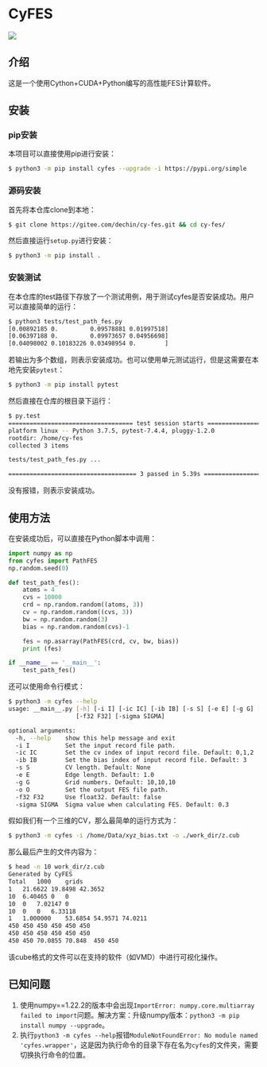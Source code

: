 # CyFES

![](https://gitee.com/dechin/cy-fes/blob/master/docs/fes01.png)

## 介绍
这是一个使用Cython+CUDA+Python编写的高性能FES计算软件。

## 安装
### pip安装
本项目可以直接使用pip进行安装：
```bash
$ python3 -m pip install cyfes --upgrade -i https://pypi.org/simple
```

### 源码安装
首先将本仓库clone到本地：
```bash
$ git clone https://gitee.com/dechin/cy-fes.git && cd cy-fes/
```
然后直接运行`setup.py`进行安装：
```bash
$ python3 -m pip install .
```

### 安装测试
在本仓库的test路径下存放了一个测试用例，用于测试cyfes是否安装成功。用户可以直接简单的运行：
```bash
$ python3 tests/test_path_fes.py 
[0.00892185 0.         0.09578881 0.01997518]
[0.06397188 0.         0.09973657 0.04956698]
[0.04098002 0.10183226 0.03498954 0.        ]
```
若输出为多个数组，则表示安装成功。也可以使用单元测试运行，但是这需要在本地先安装`pytest`：
```bash
$ python3 -m pip install pytest
```
然后直接在仓库的根目录下运行：
```bash
$ py.test
=================================== test session starts ====================================
platform linux -- Python 3.7.5, pytest-7.4.4, pluggy-1.2.0
rootdir: /home/cy-fes
collected 3 items                                                                          

tests/test_path_fes.py ...                                                           [100%]

==================================== 3 passed in 5.39s =====================================
```
没有报错，则表示安装成功。

## 使用方法
在安装成功后，可以直接在Python脚本中调用：
```python
import numpy as np
from cyfes import PathFES
np.random.seed(0)

def test_path_fes():
    atoms = 4
    cvs = 10000
    crd = np.random.random((atoms, 3))
    cv = np.random.random((cvs, 3))
    bw = np.random.random(3)
    bias = np.random.random(cvs)-1

    fes = np.asarray(PathFES(crd, cv, bw, bias))
    print (fes)

if __name__ == '__main__':
    test_path_fes()
```

还可以使用命令行模式：
```bash
$ python3 -m cyfes --help
usage: __main__.py [-h] [-i I] [-ic IC] [-ib IB] [-s S] [-e E] [-g G] [-o O]
                   [-f32 F32] [-sigma SIGMA]

optional arguments:
  -h, --help    show this help message and exit
  -i I          Set the input record file path.
  -ic IC        Set the cv index of input record file. Default: 0,1,2
  -ib IB        Set the bias index of input record file. Default: 3
  -s S          CV length. Default: None
  -e E          Edge length. Default: 1.0
  -g G          Grid numbers. Default: 10,10,10
  -o O          Set the output FES file path.
  -f32 F32      Use float32. Default: false
  -sigma SIGMA  Sigma value when calculating FES. Default: 0.3
```
假如我们有一个三维的CV，那么最简单的运行方式为：
```bash
$ python3 -m cyfes -i /home/Data/xyz_bias.txt -o ./work_dir/z.cub
```
那么最后产生的文件内容为：
```bash
$ head -n 10 work_dir/z.cub
Generated by CyFES
Total	1000	grids
1	21.6622	19.8498	42.3652
10	6.40465	0	0
10	0	7.02147	0
10	0	0	6.33118
1	1.000000	53.6854	54.9571	74.0211
450	450	450	450	450	450	
450	450	450	450	450	450	
450	450	70.0855	70.848	450	450	
```
该cube格式的文件可以在支持的软件（如VMD）中进行可视化操作。

## 已知问题
1. 使用numpy==1.22.2的版本中会出现`ImportError: numpy.core.multiarray failed to import`问题。解决方案：升级numpy版本：`python3 -m pip install numpy --upgrade`。
2. 执行`python3 -m cyfes --help`报错`ModuleNotFoundError: No module named 'cyfes.wrapper'`，这是因为执行命令的目录下存在名为`cyfes`的文件夹，需要切换执行命令的位置。
